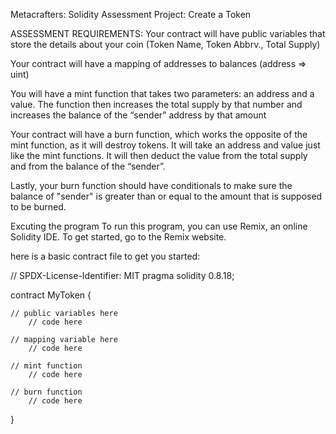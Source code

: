 Metacrafters: Solidity Assessment
Project: Create a Token

ASSESSMENT REQUIREMENTS:
Your contract will have public variables that store the details about your coin (Token Name, Token Abbrv., Total Supply)

Your contract will have a mapping of addresses to balances (address => uint)

You will have a mint function that takes two parameters: an address and a value. The function then increases the total supply by that number and increases the balance of the “sender” address by that amount

Your contract will have a burn function, which works the opposite of the mint function, as it will destroy tokens. It will take an address and value just like the mint functions. It will then deduct the value from the total supply and from the balance of the “sender”.

Lastly, your burn function should have conditionals to make sure the balance of "sender" is greater than or equal to the amount that is supposed to be burned.

Excuting the program
To run this program, you can use Remix, an online Solidity IDE. To get started, go to the Remix website.

here is a basic contract file to get you started:

// SPDX-License-Identifier: MIT
pragma solidity 0.8.18;

contract MyToken {

    // public variables here
        // code here

    // mapping variable here
        // code here

    // mint function
        // code here

    // burn function
        // code here
}
